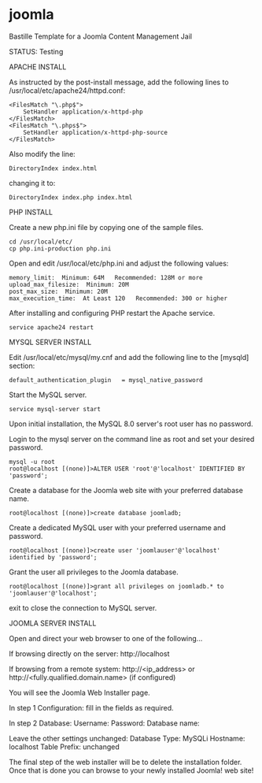 # joomla
Bastille Template for a Joomla Content Management Jail

 STATUS:  Testing

APACHE INSTALL

As instructed by the post-install message, add the following lines to 
/usr/local/etc/apache24/httpd.conf:

	<FilesMatch "\.php$">
	    SetHandler application/x-httpd-php
	</FilesMatch>
	<FilesMatch "\.phps$">
	    SetHandler application/x-httpd-php-source
	</FilesMatch>
	
Also modify the line:

	DirectoryIndex index.html

changing it to:

	DirectoryIndex index.php index.html


PHP INSTALL

Create a new php.ini file by copying one of the sample files.

	cd /usr/local/etc/
	cp php.ini-production php.ini

Open and edit /usr/local/etc/php.ini and adjust the following values:

	memory_limit:  Minimum: 64M   Recommended: 128M or more
	upload_max_filesize:  Minimum: 20M
	post_max_size:  Minimum: 20M
	max_execution_time:  At Least 120   Recommended: 300 or higher

After installing and configuring PHP restart the Apache service.

	service apache24 restart


MYSQL SERVER INSTALL

Edit /usr/local/etc/mysql/my.cnf and add the following line to the [mysqld] section:

	default_authentication_plugin   = mysql_native_password

Start the MySQL server.

	service mysql-server start

Upon initial installation, the MySQL 8.0 server's root user has no password.

Login to the mysql server on the command line as root and set your desired password.

	mysql -u root
	root@localhost [(none)]>ALTER USER 'root'@'localhost' IDENTIFIED BY 'password';

Create a database for the Joomla web site with your preferred database name.

	root@localhost [(none)]>create database joomladb;

Create a dedicated MySQL user with your preferred username and password.

	root@localhost [(none)]>create user 'joomlauser'@'localhost' identified by 'password';

Grant the user all privileges to the Joomla database.

	root@localhost [(none)]>grant all privileges on joomladb.* to 'joomlauser'@'localhost';

exit to close the connection to MySQL server.


JOOMLA SERVER INSTALL

Open and direct your web browser to one of the following...

If browsing directly on the server: 
	http://localhost

If browsing from a remote system: 
	http://<ip_address> or http://<fully.qualified.domain.name> (if configured)

You will see the Joomla Web Installer page.


In step 1 Configuration:
	fill in the fields as required.

In step 2 Database:
	Username: <joomlauser>
	Password: <joomlauser password>
	Database name: <joomladb>


Leave the other settings unchanged:
	Database Type: MySQLi
	Hostname: localhost
	Table Prefix: unchanged


The final step of the web installer will be to delete the installation folder.
Once that is done you can browse to your newly installed Joomla! web site!


